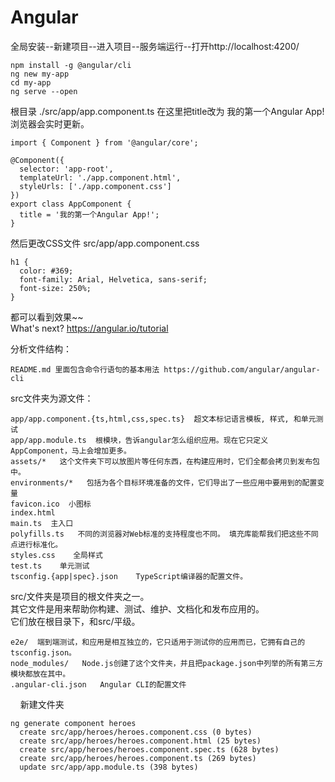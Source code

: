 # Angular

全局安装--新建项目--进入项目--服务端运行--打开http://localhost:4200/

```
npm install -g @angular/cli
ng new my-app
cd my-app
ng serve --open
```

根目录 ./src/app/app.component.ts 在这里把title改为 我的第一个Angular App! 浏览器会实时更新。
```
import { Component } from '@angular/core';

@Component({
  selector: 'app-root',
  templateUrl: './app.component.html',
  styleUrls: ['./app.component.css']
})
export class AppComponent {
  title = '我的第一个Angular App!';
}
```

然后更改CSS文件 src/app/app.component.css
```
h1 {
  color: #369;
  font-family: Arial, Helvetica, sans-serif;
  font-size: 250%;
}
```

都可以看到效果~~  
What's next? https://angular.io/tutorial

分析文件结构：   
```
README.md 里面包含命令行语句的基本用法 https://github.com/angular/angular-cli  
```
src文件夹为源文件： 
```
app/app.component.{ts,html,css,spec.ts}  超文本标记语言模板, 样式, 和单元测试
app/app.module.ts  根模块，告诉angular怎么组织应用。现在它只定义AppComponent，马上会增加更多。    
assets/*   这个文件夹下可以放图片等任何东西，在构建应用时，它们全都会拷贝到发布包中。   
environments/*   包括为各个目标环境准备的文件，它们导出了一些应用中要用到的配置变量  
favicon.ico  小图标    
index.html     
main.ts  主入口   
polyfills.ts   不同的浏览器对Web标准的支持程度也不同。 填充库能帮我们把这些不同点进行标准化。
styles.css    全局样式  
test.ts    单元测试   
tsconfig.{app|spec}.json    TypeScript编译器的配置文件。
```     

src/文件夹是项目的根文件夹之一。  
其它文件是用来帮助你构建、测试、维护、文档化和发布应用的。   
它们放在根目录下，和src/平级。     
```   
e2e/  端到端测试，和应用是相互独立的，它只适用于测试你的应用而已，它拥有自己的tsconfig.json。  
node_modules/   Node.js创建了这个文件夹，并且把package.json中列举的所有第三方模块都放在其中。  
.angular-cli.json   Angular CLI的配置文件        
```    
     
     
新建文件夹
```
ng generate component heroes
  create src/app/heroes/heroes.component.css (0 bytes)
  create src/app/heroes/heroes.component.html (25 bytes)
  create src/app/heroes/heroes.component.spec.ts (628 bytes)
  create src/app/heroes/heroes.component.ts (269 bytes)
  update src/app/app.module.ts (398 bytes)   
```



